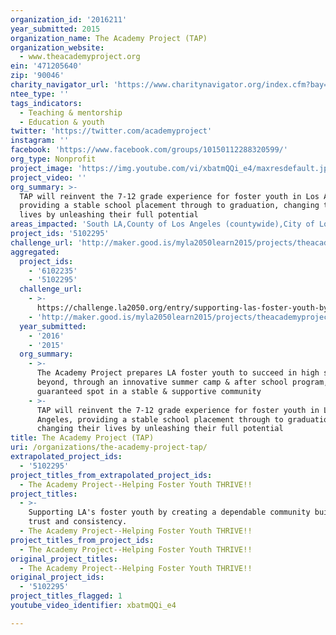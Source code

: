 ```yaml
---
organization_id: '2016211'
year_submitted: 2015
organization_name: The Academy Project (TAP)
organization_website:
  - www.theacademyproject.org
ein: '471205640'
zip: '90046'
charity_navigator_url: 'https://www.charitynavigator.org/index.cfm?bay=search.profile&ein=471205640'
ntee_type: ''
tags_indicators:
  - Teaching & mentorship
  - Education & youth
twitter: 'https://twitter.com/academyproject'
instagram: ''
facebook: 'https://www.facebook.com/groups/10150112288320599/'
org_type: Nonprofit
project_image: 'https://img.youtube.com/vi/xbatmQQi_e4/maxresdefault.jpg'
project_video: ''
org_summary: >-
  TAP will reinvent the 7-12 grade experience for foster youth in Los Angeles,
  providing a stable school placement through to graduation, changing their
  lives by unleashing their full potential
areas_impacted: 'South LA,County of Los Angeles (countywide),City of Los Angeles (citywide)'
project_ids: '5102295'
challenge_url: 'http://maker.good.is/myla2050learn2015/projects/theacademyproject.html'
aggregated:
  project_ids:
    - '6102235'
    - '5102295'
  challenge_url:
    - >-
      https://challenge.la2050.org/entry/supporting-las-foster-youth-by-creating-a-dependable-community-built-on-trust-and-consistency
    - 'http://maker.good.is/myla2050learn2015/projects/theacademyproject.html'
  year_submitted:
    - '2016'
    - '2015'
  org_summary:
    - >-
      The Academy Project prepares LA foster youth to succeed in high school and
      beyond, through an innovative summer camp & after school program, with a
      guaranteed spot in a stable & supportive community
    - >-
      TAP will reinvent the 7-12 grade experience for foster youth in Los
      Angeles, providing a stable school placement through to graduation,
      changing their lives by unleashing their full potential
title: The Academy Project (TAP)
uri: /organizations/the-academy-project-tap/
extrapolated_project_ids:
  - '5102295'
project_titles_from_extrapolated_project_ids:
  - The Academy Project--Helping Foster Youth THRIVE!!
project_titles:
  - >-
    Supporting LA's foster youth by creating a dependable community built on
    trust and consistency.
  - The Academy Project--Helping Foster Youth THRIVE!!
project_titles_from_project_ids:
  - The Academy Project--Helping Foster Youth THRIVE!!
original_project_titles:
  - The Academy Project--Helping Foster Youth THRIVE!!
original_project_ids:
  - '5102295'
project_titles_flagged: 1
youtube_video_identifier: xbatmQQi_e4

---
```

